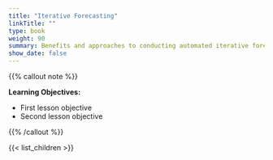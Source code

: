 ```yaml
---
title: "Iterative Forecasting"
linkTitle: ""
type: book
weight: 90
summary: Benefits and approaches to conducting automated iterative forecasts
show_date: false
---
```


{{% callout note %}}

**Learning Objectives:**
* First lesson objective
* Second lesson objective

{{% /callout %}}

{{< list_children >}}
